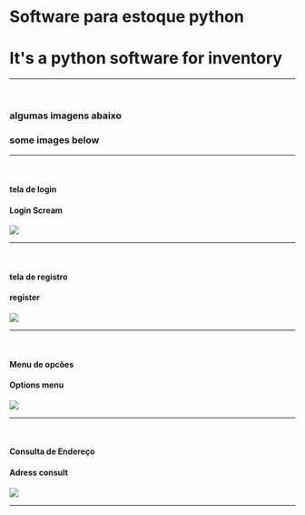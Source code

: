 <h1>Software para estoque python</h1>
<h1>It's a python software for inventory</h1><hr><br>

<h3>algumas imagens abaixo</h3>
<h3>some images below</h3><hr><br>

<h4>tela de login</h4>
<h4>Login Scream</h4>
<img src="https://user-images.githubusercontent.com/71628988/155629430-218c4287-aa0c-4f19-b619-86eea01580d3.PNG"/><hr><br>

<h4>tela de registro</h4>
<h4>register</h4>
<img src="https://user-images.githubusercontent.com/71628988/155629441-d46260fa-6b78-4fa4-98b5-23d9e72ac084.PNG"/><hr><br>

<h4>Menu de opcões</h4>
<h4>Options menu</h4>
<img src="https://user-images.githubusercontent.com/71628988/155629446-e2dcbe64-f2b1-41c2-a676-86998440c245.PNG"/><hr><br>

<h4>Consulta de Endereço</h4>
<h4>Adress consult</h4>
<img src="https://user-images.githubusercontent.com/71628988/155629454-87f7b25f-ccae-480c-b7db-c00b06114506.PNG"/><hr><br>



